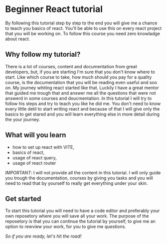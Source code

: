 # Beginner React tutorial

By following this tutorial step by step to the end you will give me a chance to teach you basics of react. You'll be able to use this on every react project that you will be working on. To follow this course you need zero knowladge about react.


## Why follow my tutorial?

There is a lot of courses, content and documentation from great developers, but, if you are starting I'm sure that you don't know where to start. Like which course to take, how much should you pay for a quality course, is the documentation that you will be reading even useful and soo on. My journey whiting react started like that. Luckily I have a great mentor that guided me trough that and answer me all the questions that were not answerd in some courses and doucmentation. In this tutorial I will try to follow his steps and try to teach you like he did me. You don't need to know every little detil to start writing react and because of that I will give only the basics to get stared and you will learn everything else in more detail during the your journey.


## What will you learn

* how to set up react with VITE,
* basics of react,
* usage of react query,
* usage of react router

*IMPORTANT*: I will not provide all the content in this tutorial. I will only guide you trough the documentation, courses by giving you tasks and you will need to read that by yourself to really get everything under your skin.


## Get started

To start this tutorial you will need to have a code editor and preferably your own reposetory where you will save all your work. The purpose of the reposetory is that you can continue the tutorial by yourself, to give me an option to rewview your work, for you to give me questions.

*So if you are ready, let's hit the road!*
